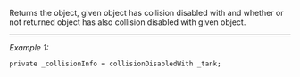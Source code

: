 Returns the object, given object has collision disabled with and whether or not returned object has also collision disabled with given object.


---
*Example 1:*
```sqf
private _collisionInfo = collisionDisabledWith _tank;
```